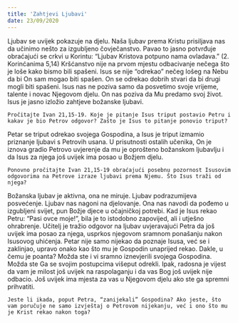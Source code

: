 ```yaml
---
title: 'Zahtjevi Ljubavi'
date: 23/09/2020
---
```


Ljubav se uvijek pokazuje na djelu. Naša ljubav prema Kristu prisiljava nas da učinimo nešto za izgubljeno čovječanstvo. Pavao to jasno potvrđuje obraćajući se crkvi u Korintu: “Ljubav Kristova potpuno nama ovladava.” (2. Korinćanima 5,14) Kršćanstvo nije na prvom mjestu odbacivanje nečega što je loše kako bismo bili spašeni. Isus se nije “odrekao” nečeg lošeg na Nebu da bi On sam mogao biti spašen. On se odrekao dobrih stvari da bi drugi mogli biti spašeni. Isus nas ne poziva samo da posvetimo svoje vrijeme, talente i novac Njegovom djelu. On nas poziva da Mu predamo svoj život. Isus je jasno izložio zahtjeve božanske ljubavi.

`Pročitajte Ivan 21,15-19. Koje je pitanje Isus triput postavio Petru i kakav je bio Petrov odgovor? Zašto je Isus to pitanje ponovio triput?`

Petar se triput odrekao svojega Gospodina, a Isus je triput izmamio priznanje ljubavi s Petrovih usana. U prisutnosti ostalih učenika, On je iznova gradio Petrovo uvjerenje da mu je oprošteno božanskom ljubavlju i da Isus za njega još uvijek ima posao u Božjem djelu.

`Ponovno pročitajte Ivan 21,15-19 obraćajući posebnu pozornost Isusovim odgovorima na Petrove izraze ljubavi prema Njemu. Što Isus traži od njega?`

Božanska ljubav je aktivna, ona ne miruje. Ljubav podrazumijeva posvećenje. Ljubav nas nagoni na djelovanje. Ona nas navodi da pođemo u izgubljeni svijet, pun Božje djece u očajničkoj potrebi. Kad je Isus rekao Petru: “Pasi ovce moje!”, bila je to istodobno zapovijed, ali i utješno ohrabrenje. Učitelj je tražio odgovor na ljubav uvjeravajući Petra da još uvijek ima posao za njega, usprkos njegovom sramnom ponašanju nakon Isusovog uhićenja. Petar nije samo nijekao da poznaje Isusa, već se i zaklinjao, upravo onako kao što mu je Gospodin unaprijed rekao. Dakle, u čemu je poanta? Možda ste i vi sramno iznevjerili svojega Gospodina. Možda ste Ga se svojim postupcima višeput odrekli. Ipak, radosna je vijest da vam je milost još uvijek na raspolaganju i da vas Bog još uvijek nije odbacio. Još uvijek ima mjesta za vas u Njegovom djelu ako ste ga spremni prihvatiti.

`Jeste li ikada, poput Petra, “zanijekali” Gospodina? Ako jeste, što vam poručuje ne samo izvještaj o Petrovom nijekanju, već i ono što mu je Krist rekao nakon toga?`